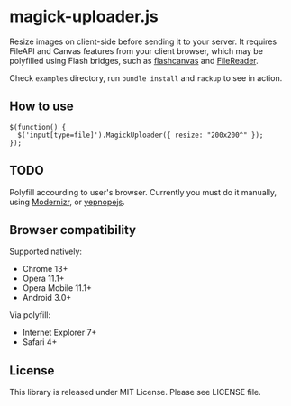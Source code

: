 magick-uploader.js
===

Resize images on client-side before sending it to your server. It requires
FileAPI and Canvas features from your client browser, which may be polyfilled
using Flash bridges, such as [flashcanvas](http://code.google.com/p/flashcanvas)
and [FileReader](https://github.com/Jahdrien/FileReader).

Check `examples` directory, run `bundle install` and `rackup` to see in action.

How to use
---

    $(function() {
      $('input[type=file]').MagickUploader({ resize: "200x200^" });
    });

TODO
---

Polyfill accourding to user's browser. Currently you must do it manually, using
[Modernizr](https://github.com/Modernizr/Modernizr), or [yepnopejs](https://github.com/SlexAxton/yepnope.js).

Browser compatibility
---

Supported natively:

 - Chrome 13+
 - Opera 11.1+
 - Opera Mobile 11.1+
 - Android 3.0+

Via polyfill:

 - Internet Explorer 7+
 - Safari 4+

License
---

This library is released under MIT License. Please see LICENSE file.
